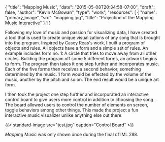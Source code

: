 {
	"title": "Mapping Music",
	"date": "2015-05-08T20:34:58-07:00",
	"draft": false,
	"author": "Kevin McGowan",
	"type": "work",
	"resources": [
		{
			"name": "primary_image",
			"src": "mapping.jpg",
			"title": "Projection of the Mapping Music Interactive"
		}
	]
}

Following my love of music and passion for visualizing data, I have created a tool that is used to create unique visualizations of any song that is brought into the program. Inspired by Casey Reas's work, I built a program of objects and rules. All objects have a form and a simple set of rules. An example includes form no. 1: A circle that tries to move away from all other circles. Building the program off some 5 different forms, an artwork begins to form. The program then takes it one step further and incorporates music. Each of the five forms then receives a second behavior, something determined by the music. 1 form would be effected by the volume of the music, another by the pitch and so on. The end result would be a unique art form.

I then took the project one step further and incorporated an interactive control board to give users more control in addition to choosing the song. The board allowed users to control the number of elements on screen, toggle behaviors among other things. This made the project a fun interactive music visualizer unlike anything else out there.

{{< standard-image src="test.jpg" caption="Control Board" >}}

*Mapping Music* was only shown once during the final of IML 288.